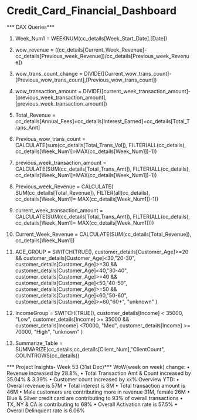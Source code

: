 # Credit_Card_Financial_Dashboard

*** DAX Queries***
1. Week_Num1 = WEEKNUM(cc_details[Week_Start_Date].[Date])
2. wow_revenue = ((cc_details[Current_Week_Revenue]-cc_details[Previous_week_Revenue])/cc_details[Previous_week_Revenue])
3. wow_trans_count_change = DIVIDE([Current_wow_trans_count]-[Previous_wow_trans_count],[Previous_wow_trans_count])
4. wow_transaction_amount = DIVIDE([current_week_transaction_amount]-[previous_week_transaction_amount],[previous_week_transaction_amount])
5. Total_Revenue = cc_details[Annual_Fees]+cc_details[Interest_Earned]+cc_details[Total_Trans_Amt]
6. Previous_wow_trans_count = CALCULATE(sum(cc_details[Total_Trans_Vol]),
                              FILTER(ALL(cc_details),
                              cc_details[Week_Num1]=MAX(cc_details[Week_Num1])-1))
7. previous_week_transaction_amount = CALCULATE(SUM(cc_details[Total_Trans_Amt]),
                                      FILTER(ALL(cc_details),
                                      cc_details[Week_Num1]=MAX(cc_details[Week_Num1])-1))
8. Previous_week_Revenue = CALCULATE( SUM(cc_details[Total_Revenue]),
                             FILTER(all(cc_details),
                             cc_details[Week_Num1]= MAX(cc_details[Week_Num1])-1))
9. current_week_transaction_amount = CALCULATE(SUM(cc_details[Total_Trans_Amt]),
                                  FILTER(ALL(cc_details),
                                  cc_details[Week_Num1]= MAX(cc_details[Week_Num1])))
10. Current_Week_Revenue = CALCULATE(SUM(cc_details[Total_Revenue]),
                            cc_details[Week_Num1])
11. AGE_GROUP = SWITCH(TRUE(),
                customer_details[Customer_Age]>=20 && customer_details[Customer_Age]<30,"20-30",
                customer_details[Customer_Age]>=30 && customer_details[Customer_Age]<40,"30-40",
                customer_details[Customer_Age]>=40 && customer_details[Customer_Age]<50,"40-50",
                customer_details[Customer_Age]>=50 && customer_details[Customer_Age]<60,"50-60",
                customer_details[Customer_Age]>=60,"60+",
                "unknown"
                )
12. IncomeGroup = SWITCH(TRUE(),
                     customer_details[Income] < 35000, "Low",
                     customer_details[Income] >= 35000 && customer_details[Income] <70000, "Med",
                     customer_details[Income] >= 70000, "High",
                     "unknown"
                     )

13. Summarize_Table = SUMMARIZE(cc_details,cc_details[Client_Num],"ClientCount", COUNTROWS(cc_details))


*** Project Insights- Week 53 (31st Dec)***
WoW(week on week) change:
• Revenue increased by 28.8%,
• Total Transaction Amt & Count increased by 35.04% & 3.39%
• Customer count increased by xx%
Overview YTD:
• Overall revenue is 57M
• Total interest is 8M
• Total transaction amount is 46M
• Male customers are contributing more in revenue 31M, female 26M
• Blue & Silver credit card are contributing to 93% of overall
transactions
• TX, NY & CA is contributing to 68%
• Overall Activation rate is 57.5%
• Overall Delinquent rate is 6.06%
